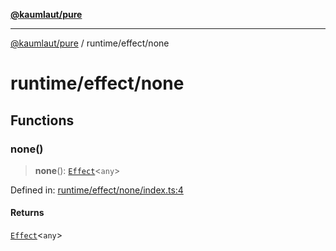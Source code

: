 [**@kaumlaut/pure**](../../README.md)

***

[@kaumlaut/pure](../../README.md) / runtime/effect/none

# runtime/effect/none

## Functions

### none()

> **none**(): [`Effect`](../effect.md#effect)\<`any`\>

Defined in: [runtime/effect/none/index.ts:4](https://github.com/maxkaemmerer/pure/blob/d30a4bc91e164edceedaf0820bc185ec52d2032f/src/runtime/effect/none/index.ts#L4)

#### Returns

[`Effect`](../effect.md#effect)\<`any`\>
